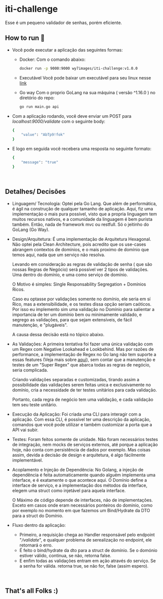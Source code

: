 # iti-challenge
Esse é um pequeno validador de senhas, porém eficiente.

## How to run 🚀 
- Você pode executar a aplicação das seguintes formas:
	- Docker:
Com o comando abaixo: 
        ```bash
        docker run -p 9000:9000 wy7images/iti-challenge:v1.0.0
        ```
    - Executável
        Você pode baixar um executável para seu linux nesse [link](https://github.com/wy7-source/iti-challenge/releases)

    - Go way
        Com o proprio GoLang na sua máquina ( versão ^1.16.0 ) no diretório do repo:
        ``` bash
        go run main.go api
        ```

- Com a aplicação rodando, você deve enviar um POST para *localhost:9000/validate* com o seguinte body:
    ```bash
    {
        "value": "AbTp9!fok"
    } 
    ```

- E logo em seguida você recebera uma resposta no seguinte formato:

    ```bash
    {
        "message": "true"
    }
    ```
<br>

## Detalhes/ Decisões

- Linguagem/ Tecnologia: 
    Optei pela Go Lang. Que além de performática, é ágil na construção de qualquer tamanho de aplicação. Aqui, fiz uma implementação o mais pura possível, visto que a propria linguagem tem muitos recursos nativos, e a comunidade da linguagem é bem purista também. Então, nada de framework mvc ou restfull. Só o jeitinho do GoLang (Go Way).

- Design/Arquitetura:
    É uma implementação de Arquitetura Hexagonal. Não optei pela Clean Architecture, pois acredito que os use-cases abrangem contextos de domínios, e o mais proximo de domínio que temos aqui, nada que um serviço não resolva.

    Levando em consideração as regras de validação de senha ( que são nossas Regras de Negócio) será possível ver 2 tipos de validações. Uma dentro do domínio, e uma como serviço de domínio.

    O Motivo é simples: Single Responsability Segregation + Domínios Ricos.

    Caso eu optasse por validações somente no domínio, ele seria em sí Rico, mas a extensibilidade, e os testes dissa opção seriam caóticos. Por isso eu implemento sim uma validação no Domínio para salientar a importancia de ter um domínio bem ou minimamente validado, e segrego as validações, para que sejam extensíveis, de fácil manutenção, e "plugáveis".

    A causa dessa decisão está no tópico abaixo.

- As Validações:
    A primeira tentativa foi fazer uma única validação com um Regex com Negative Lookahead e Lookbehind. Mas por razões de performance, a implementação de Regex no Go lang não tem suporte a essas features (Veja mais sobre [aqui](https://stackoverflow.com/questions/26771592/negative-look-ahead-in-go-regular-expressions)), sem contar que a manutenção e testes de um "Super Regex" que abarca todas as regras de negócio, seria complicada.

    Criando validações separadas e customizadas, tirando assim a possibilidade das validações serem feitas unica e exclusivamente no domínio, cria a necessidade de ter testes unitários para cada validação.

    Portanto, cada regra de negócio tem uma validação, e cada validação tem seu teste unitário.

- Execução da Aplicação:
    Foi criada uma CLI para interagir com a aplicação. 
    Com essa CLI, é possível ter uma descrição da aplicação, comandos que você pode utilizar  e também customizar a porta que a API vai subir.

- Testes: 
    Foram feitos somente de unidade. Não foram necessários testes de integração, nem mocks de serviços externos, até porque a aplicação hoje, não conta com persistência de dados por exemplo. Mas coisas assim, devida a decisão de design e arquitetura, é algo fácilmente implementável.


- Acoplamento e Injeção de Dependência:
    No Golang, a injeção de dependência é feita automaticamente quando alguém implementa uma interface, e é exatamente o que acontece aqui. O Domínio define a interface de serviço, e a implementação dos métodos da interface, elegem uma struct como injetável para aquela interface.

    O Máximo de código depende de interfaces, não de implementações. Exceto em casos onde eram necessários ponteiros do dominio, como por exemplo no momento em que fazemos um Bind/Hydrate da DTO para a struct do Domínio.

- Fluxo dentro da aplicação:
    - Primeiro, a requisição chega ao Handler responsável pelo endpoint "*/validate*", e qualquer problema de serealização no endpoint, ele retornará o erro.
    - É feito o bind/hydrate da dto para a struct de domínio. Se o domónio estiver válido, continua, se não, retorna false.
    - E enfim todas as validações entram em ação através do serviço. Se a senha for válida. retorna true, se não for, false (assim espero).

<br>

## That's all Folks :) 